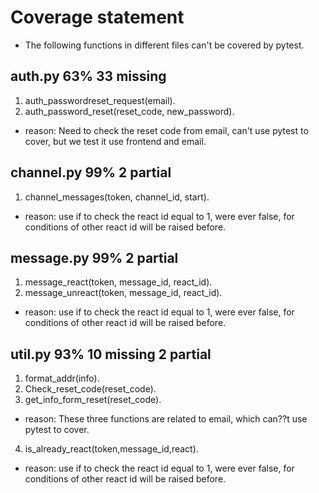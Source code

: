 # Coverage statement
- The following functions in different files can't be covered by pytest.
## auth.py 63%  33 missing
1. auth_passwordreset_request(email).
2. auth_password_reset(reset_code, new_password).
- reason: Need to check the reset code from email, can't use pytest to cover, but we test it use frontend and email.
## channel.py 99%  2 partial
1. channel_messages(token, channel_id, start).
- reason: use if to check the react id equal to 1, were ever false, for conditions of other react id will be raised before.
## message.py 99%  2 partial
1. message_react(token, message_id, react_id).
2. message_unreact(token, message_id, react_id).
- reason: use if to check the react id equal to 1, were ever false, for conditions of other react id will be raised before.
## util.py  93%  10 missing 2 partial
1. format_addr(info).
2. Check_reset_code(reset_code).
3. get_info_form_reset(reset_code).
- reason: These three functions are related to email, which can??t use pytest to cover.
4. is_already_react(token,message_id,react).
- reason: use if to check the react id equal to 1, were ever false, for conditions of other react id will be raised before.
